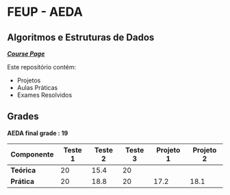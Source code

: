 # FEUP - AEDA

## Algoritmos e Estruturas de Dados


[***Course Page***](https://sigarra.up.pt/feup/pt/ucurr_geral.ficha_uc_view?pv_ocorrencia_id=399886)


Este repositório contém:
- Projetos
- Aulas Práticas
- Exames Resolvidos

## Grades

**AEDA final grade : 19**

| Componente | Teste 1 | Teste 2 | Teste 3 | Projeto 1 | Projeto 2 |
| --- | --- | --- | --- | --- | --- |
| **Teórica** | 20 | 15.4 | 20 |  | |
| **Prática** | 20 | 18.8 | 20 | 17.2 | 18.1 |
